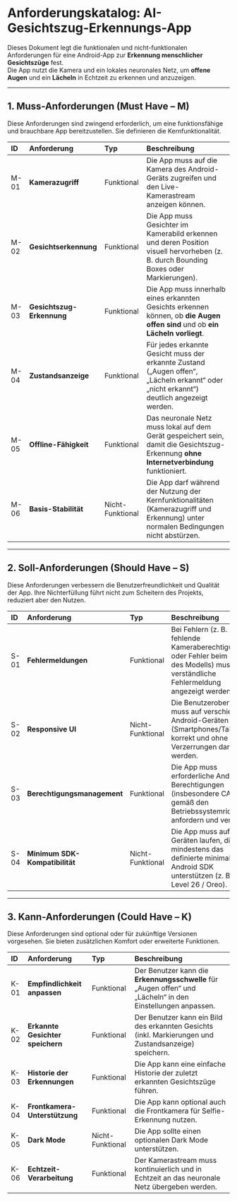 # **Anforderungskatalog: AI-Gesichtszug-Erkennungs-App**

Dieses Dokument legt die funktionalen und nicht-funktionalen Anforderungen für eine Android-App zur **Erkennung menschlicher Gesichtszüge** fest.  
Die App nutzt die Kamera und ein lokales neuronales Netz, um **offene Augen** und ein **Lächeln** in Echtzeit zu erkennen und anzuzeigen.

---

## **1. Muss-Anforderungen (Must Have – M)**

Diese Anforderungen sind zwingend erforderlich, um eine funktionsfähige und brauchbare App bereitzustellen. Sie definieren die Kernfunktionalität.

| ID   | Anforderung              | Typ              | Beschreibung |
| :--- | :----------------------- | :-------------- | :----------- |
| M-01 | **Kamerazugriff**        | Funktional      | Die App muss auf die Kamera des Android-Geräts zugreifen und den Live-Kamerastream anzeigen können. |
| M-02 | **Gesichtserkennung**    | Funktional      | Die App muss Gesichter im Kamerabild erkennen und deren Position visuell hervorheben (z. B. durch Bounding Boxes oder Markierungen). |
| M-03 | **Gesichtszug-Erkennung** | Funktional     | Die App muss innerhalb eines erkannten Gesichts erkennen können, ob **die Augen offen sind** und ob **ein Lächeln vorliegt**. |
| M-04 | **Zustandsanzeige**      | Funktional      | Für jedes erkannte Gesicht muss der erkannte Zustand („Augen offen“, „Lächeln erkannt“ oder „nicht erkannt“) deutlich angezeigt werden. |
| M-05 | **Offline-Fähigkeit**    | Funktional      | Das neuronale Netz muss lokal auf dem Gerät gespeichert sein, damit die Gesichtszug-Erkennung **ohne Internetverbindung** funktioniert. |
| M-06 | **Basis-Stabilität**     | Nicht-Funktional | Die App darf während der Nutzung der Kernfunktionalitäten (Kamerazugriff und Erkennung) unter normalen Bedingungen nicht abstürzen. |

---

## **2. Soll-Anforderungen (Should Have – S)**

Diese Anforderungen verbessern die Benutzerfreundlichkeit und Qualität der App. Ihre Nichterfüllung führt nicht zum Scheitern des Projekts, reduziert aber den Nutzen.

| ID   | Anforderung              | Typ              | Beschreibung |
| :--- | :----------------------- | :-------------- | :----------- |
| S-01 | **Fehlermeldungen**      | Funktional      | Bei Fehlern (z. B. fehlende Kameraberechtigung oder Fehler beim Laden des Modells) muss eine verständliche Fehlermeldung angezeigt werden. |
| S-02 | **Responsive UI**        | Nicht-Funktional | Die Benutzeroberfläche muss auf verschiedenen Android-Geräten (Smartphones/Tablets) korrekt und ohne Verzerrungen dargestellt werden. |
| S-03 | **Berechtigungsmanagement** | Funktional   | Die App muss erforderliche Android-Berechtigungen (insbesondere CAMERA) gemäß den Betriebssystemrichtlinien anfordern und verwalten. |
| S-04 | **Minimum SDK-Kompatibilität** | Nicht-Funktional | Die App muss auf allen Geräten laufen, die mindestens das definierte minimale Android SDK unterstützen (z. B. API Level 26 / Oreo). |

---

## **3. Kann-Anforderungen (Could Have – K)**

Diese Anforderungen sind optional oder für zukünftige Versionen vorgesehen. Sie bieten zusätzlichen Komfort oder erweiterte Funktionen.

| ID   | Anforderung                 | Typ              | Beschreibung |
| :--- | :-------------------------- | :-------------- | :----------- |
| K-01 | **Empfindlichkeit anpassen** | Funktional      | Der Benutzer kann die **Erkennungsschwelle** für „Augen offen“ und „Lächeln“ in den Einstellungen anpassen. |
| K-02 | **Erkannte Gesichter speichern** | Funktional  | Der Benutzer kann ein Bild des erkannten Gesichts (inkl. Markierungen und Zustandsanzeige) speichern. |
| K-03 | **Historie der Erkennungen** | Funktional     | Die App kann eine einfache Historie der zuletzt erkannten Gesichtszüge führen. |
| K-04 | **Frontkamera-Unterstützung** | Funktional    | Die App kann optional auch die Frontkamera für Selfie-Erkennung nutzen. |
| K-05 | **Dark Mode**              | Nicht-Funktional | Die App sollte einen optionalen Dark Mode unterstützen. |
| K-06 | **Echtzeit-Verarbeitung**  | Funktional      | Der Kamerastream muss kontinuierlich und in Echtzeit an das neuronale Netz übergeben werden. |
